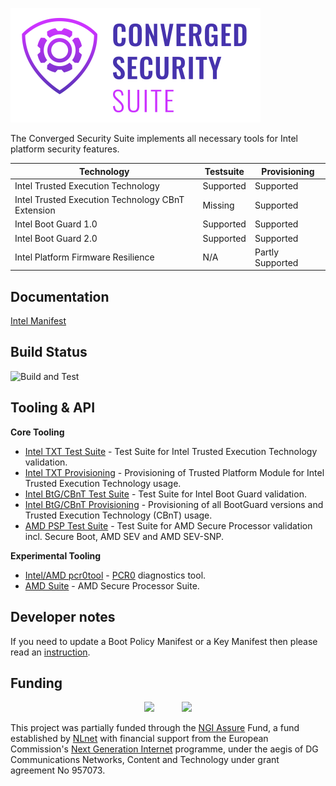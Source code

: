 
![image](assets/logo.png)

The Converged Security Suite implements all necessary tools for Intel platform security features.

| Technology | Testsuite | Provisioning |
| --- | --- | --- |
| Intel Trusted Execution Technology | Supported | Supported |
| Intel Trusted Execution Technology CBnT Extension | Missing | Supported |
| Intel Boot Guard 1.0 | Supported | Supported |
| Intel Boot Guard 2.0 | Supported | Supported |
| Intel Platform Firmware Resilience | N/A | Partly Supported |

Documentation
-------------
[Intel Manifest](https://www.intel.com/content/www/us/en/developer/articles/technical/software-security-guidance/resources/key-usage-in-integrated-firmware-images.html)

Build Status
------------
![Build and Test](https://github.com/9elements/converged-security-suite/actions/workflows/build.yml/badge.svg)

Tooling & API
-------------
**Core Tooling**

* [Intel TXT Test Suite](cmd/core/txt-suite) - Test Suite for Intel Trusted Execution Technology validation.
* [Intel TXT Provisioning](cmd/core/txt-prov) - Provisioning of Trusted Platform Module for Intel Trusted Execution Technology usage.
* [Intel BtG/CBnT Test Suite](cmd/core/bg-suite) - Test Suite for Intel Boot Guard validation.
* [Intel BtG/CBnT Provisioning](cmd/core/bg-prov) - Provisioning of all BootGuard versions and Trusted Execution Technology (CBnT) usage.
* [AMD PSP Test Suite](cmd/core/amd-suite) - Test Suite for AMD Secure Processor validation incl. Secure Boot, AMD SEV and AMD SEV-SNP.

**Experimental Tooling**

* [Intel/AMD pcr0tool](cmd/exp/pcr0tool) - [PCR0](https://security.stackexchange.com/questions/127224/what-does-crtm-refer-to) diagnostics tool.
* [AMD Suite](cmd/exp/amd-suite) - AMD Secure Processor Suite.

Developer notes
---------------

If you need to update a Boot Policy Manifest or a Key Manifest then please
read an
[instruction](https://github.com/linuxboot/fiano/blob/main/pkg/intel/metadata/README.md).

Funding
--------------
<p align="center">
<img src="https://nlnet.nl/logo/banner.svg" height="80">
&nbsp;&nbsp;&nbsp;&nbsp;&nbsp;&nbsp;&nbsp;&nbsp;&nbsp;
<img src="https://nlnet.nl/image/logos/NGIAssure_tag.svg" height="80">
</p>

This project was partially funded through the [NGI Assure](https://nlnet.nl/assure) Fund, a fund established by [NLnet](https://nlnet.nl/) with financial support from the European Commission's [Next Generation Internet](https://ngi.eu/) programme, under the aegis of DG Communications Networks, Content and Technology under grant agreement No 957073.
